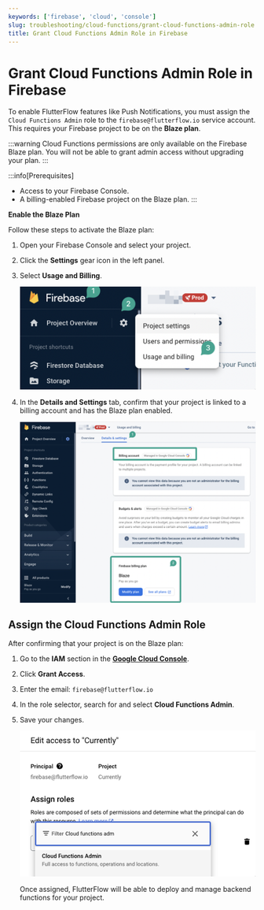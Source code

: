 ```yaml
---
keywords: ['firebase', 'cloud', 'console']
slug: troubleshooting/cloud-functions/grant-cloud-functions-admin-role
title: Grant Cloud Functions Admin Role in Firebase
---
```


# Grant Cloud Functions Admin Role in Firebase

To enable FlutterFlow features like Push Notifications, you must assign the `Cloud Functions Admin` role to the `firebase@flutterflow.io` service account. This requires your Firebase project to be on the **Blaze plan**.

:::warning
Cloud Functions permissions are only available on the Firebase Blaze plan. You will not be able to grant admin access without upgrading your plan.
:::

:::info[Prerequisites]
- Access to your Firebase Console.
- A billing-enabled Firebase project on the Blaze plan.
:::

**Enable the Blaze Plan**

Follow these steps to activate the Blaze plan:

1. Open your Firebase Console and select your project.
2. Click the **Settings** gear icon in the left panel.
3. Select **Usage and Billing**.

   ![](../assets/20250430121301671136.png)

4. In the **Details and Settings** tab, confirm that your project is linked to a billing account and has the Blaze plan enabled.

   ![](../assets/20250430121302032059.png)

## Assign the Cloud Functions Admin Role

After confirming that your project is on the Blaze plan:

1. Go to the **IAM** section in the **[Google Cloud Console](https://console.cloud.google.com/iam-admin/iam)**.
2. Click **Grant Access**.
3. Enter the email: `firebase@flutterflow.io`
4. In the role selector, search for and select **Cloud Functions Admin**.
5. Save your changes.

   ![](../assets/20250430121302300256.png)

   Once assigned, FlutterFlow will be able to deploy and manage backend functions for your project.